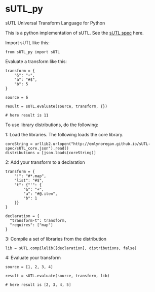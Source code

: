 # sUTL_py
sUTL Universal Transform Language for Python

This is a python implementation of sUTL. See the [sUTL spec](https://github.com/emlynoregan/sUTL-spec) here.

Import sUTL like this:

    from sUTL_py import sUTL
  
Evaluate a transform like this:

    transform = {
        "&": "+",
        "a": "#$",
        "b": 5
    }
  
    source = 6
  
    result = sUTL.evaluate(source, transform, {})

    # here result is 11

To use library distributions, do the following:

1: Load the libraries. The following loads the core library.

    coreString = urllib2.urlopen("http://emlynoregan.github.io/sUTL-spec/sUTL_core.json").read()
    distributions = [json.loads(coreString)]

2: Add your transform to a declaration

    transform = {
        "!": "#*.map",
        "list": "#$",
        "t": {"'": {
            "&": "+",
            "a": "#@.item",
            "b": 1
        }}
    }

    declaration = {
      "transform-t": transform,
      "requires": ["map"]
    }

3: Compile a set of libraries from the distribution

    lib = sUTL.compilelib([declaration], distributions, false)
    
4: Evaluate your transform

    source = [1, 2, 3, 4]

    result = sUTL.evaluate(source, transform, lib)

    # here result is [2, 3, 4, 5]

